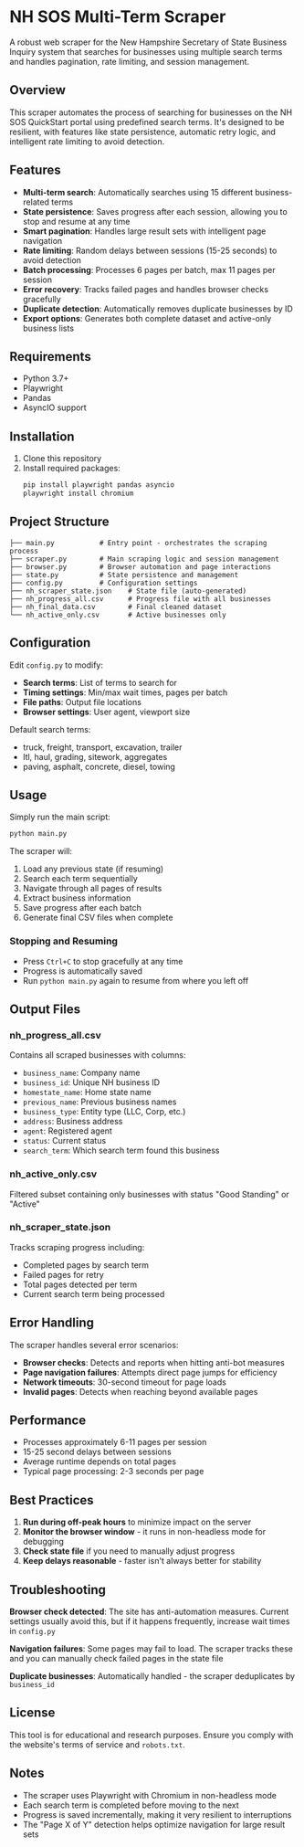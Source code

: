# NH SOS Multi-Term Scraper

A robust web scraper for the New Hampshire Secretary of State Business Inquiry system that searches for businesses using multiple search terms and handles pagination, rate limiting, and session management.

## Overview

This scraper automates the process of searching for businesses on the NH SOS QuickStart portal using predefined search terms. It's designed to be resilient, with features like state persistence, automatic retry logic, and intelligent rate limiting to avoid detection.

## Features

- **Multi-term search**: Automatically searches using 15 different business-related terms
- **State persistence**: Saves progress after each session, allowing you to stop and resume at any time
- **Smart pagination**: Handles large result sets with intelligent page navigation
- **Rate limiting**: Random delays between sessions (15-25 seconds) to avoid detection
- **Batch processing**: Processes 6 pages per batch, max 11 pages per session
- **Error recovery**: Tracks failed pages and handles browser checks gracefully
- **Duplicate detection**: Automatically removes duplicate businesses by ID
- **Export options**: Generates both complete dataset and active-only business lists

## Requirements

- Python 3.7+
- Playwright
- Pandas
- AsyncIO support

## Installation

1. Clone this repository
2. Install required packages:
   ```bash
   pip install playwright pandas asyncio
   playwright install chromium
   ```

## Project Structure

```
├── main.py           # Entry point - orchestrates the scraping process
├── scraper.py        # Main scraping logic and session management
├── browser.py        # Browser automation and page interactions
├── state.py          # State persistence and management
├── config.py         # Configuration settings
├── nh_scraper_state.json    # State file (auto-generated)
├── nh_progress_all.csv      # Progress file with all businesses
├── nh_final_data.csv        # Final cleaned dataset
└── nh_active_only.csv       # Active businesses only
```

## Configuration

Edit `config.py` to modify:

- **Search terms**: List of terms to search for
- **Timing settings**: Min/max wait times, pages per batch
- **File paths**: Output file locations
- **Browser settings**: User agent, viewport size

Default search terms:
- truck, freight, transport, excavation, trailer
- ltl, haul, grading, sitework, aggregates
- paving, asphalt, concrete, diesel, towing

## Usage

Simply run the main script:

```bash
python main.py
```

The scraper will:
1. Load any previous state (if resuming)
2. Search each term sequentially
3. Navigate through all pages of results
4. Extract business information
5. Save progress after each batch
6. Generate final CSV files when complete

### Stopping and Resuming

- Press `Ctrl+C` to stop gracefully at any time
- Progress is automatically saved
- Run `python main.py` again to resume from where you left off

## Output Files

### nh_progress_all.csv
Contains all scraped businesses with columns:
- `business_name`: Company name
- `business_id`: Unique NH business ID
- `homestate_name`: Home state name
- `previous_name`: Previous business names
- `business_type`: Entity type (LLC, Corp, etc.)
- `address`: Business address
- `agent`: Registered agent
- `status`: Current status
- `search_term`: Which search term found this business

### nh_active_only.csv
Filtered subset containing only businesses with status "Good Standing" or "Active"

### nh_scraper_state.json
Tracks scraping progress including:
- Completed pages by search term
- Failed pages for retry
- Total pages detected per term
- Current search term being processed

## Error Handling

The scraper handles several error scenarios:
- **Browser checks**: Detects and reports when hitting anti-bot measures
- **Page navigation failures**: Attempts direct page jumps for efficiency
- **Network timeouts**: 30-second timeout for page loads
- **Invalid pages**: Detects when reaching beyond available pages

## Performance

- Processes approximately 6-11 pages per session
- 15-25 second delays between sessions
- Average runtime depends on total pages
- Typical page processing: 2-3 seconds per page

## Best Practices

1. **Run during off-peak hours** to minimize impact on the server
2. **Monitor the browser window** - it runs in non-headless mode for debugging
3. **Check state file** if you need to manually adjust progress
4. **Keep delays reasonable** - faster isn't always better for stability

## Troubleshooting

**Browser check detected**: The site has anti-automation measures. Current settings usually avoid this, but if it happens frequently, increase wait times in `config.py`

**Navigation failures**: Some pages may fail to load. The scraper tracks these and you can manually check failed pages in the state file

**Duplicate businesses**: Automatically handled - the scraper deduplicates by `business_id`

## License

This tool is for educational and research purposes. Ensure you comply with the website's terms of service and `robots.txt`.

## Notes

- The scraper uses Playwright with Chromium in non-headless mode
- Each search term is completed before moving to the next
- Progress is saved incrementally, making it very resilient to interruptions
- The "Page X of Y" detection helps optimize navigation for large result sets